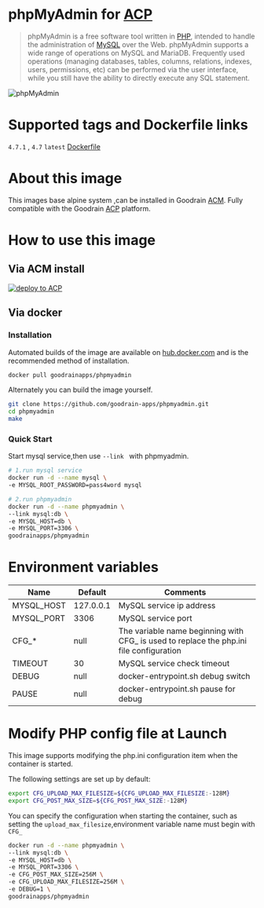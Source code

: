 # phpMyAdmin  for [ACP](https://www.goodrain.com/ACP.html)



> phpMyAdmin is a free software tool written in [PHP](https://php.net/), intended to handle the administration of [MySQL](https://www.mysql.com/) over the Web. phpMyAdmin supports a wide range of operations on MySQL and MariaDB. Frequently used operations (managing databases, tables, columns, relations, indexes, users, permissions, etc) can be performed via the user interface, while you still have the ability to directly execute any SQL statement.

![phpMyAdmin](http://ojfzu47n9.bkt.clouddn.com/20170613149735134020538.jpg)



# Supported tags and Dockerfile links

`4.7.1` , `4.7` `latest` [Dockerfile](https://github.com/goodrain-apps/phpmyadmin/blob/master/Dockerfile)

# About this image

This images base alpine system ,can be installed in Goodrain [ACM](https://www.goodrain.com/ACM.html). Fully compatible with the Goodrain [ACP](https://www.goodrain.com/ACP.html) platform.

# How to use this image

## Via ACM install

[![deploy to ACP](http://ojfzu47n9.bkt.clouddn.com/20170603149649013919973.png)](https://app.goodrain.com/group/detail/13/)



## Via docker

### Installation

Automated builds of the image are available on [hub.docker.com](https://hub.docker.com/r/goodrainapps/phpmyadmin/) and is the recommended method of installation.

```bash
docker pull goodrainapps/phpmyadmin
```

Alternately you can build the image yourself.

```bash
git clone https://github.com/goodrain-apps/phpmyadmin.git
cd phpmyadmin
make
```

### Quick Start

Start mysql service,then use `--link `  with phpmyadmin.

```bash
# 1.run mysql service
docker run -d --name mysql \
-e MYSQL_ROOT_PASSWORD=pass4word mysql

# 2.run phpmyadmin
docker run -d --name phpmyadmin \
--link mysql:db \
-e MYSQL_HOST=db \
-e MYSQL_PORT=3306 \
goodrainapps/phpmyadmin
```



# Environment variables

| Name       | Default   | Comments                                 |
| ---------- | --------- | ---------------------------------------- |
| MYSQL_HOST | 127.0.0.1 | MySQL service ip address                 |
| MYSQL_PORT | 3306      | MySQL service port                       |
| CFG_*      | null      | The variable name beginning with CFG_ is used to replace the php.ini file configuration |
| TIMEOUT    | 30        | MySQL service check timeout              |
| DEBUG      | null      | docker-entrypoint.sh debug switch        |
| PAUSE      | null      | docker-entrypoint.sh pause for debug     |



# Modify PHP config file at Launch

This image supports modifying the php.ini configuration item when the container is started.

The following settings are set up by default:

```bash
export CFG_UPLOAD_MAX_FILESIZE=${CFG_UPLOAD_MAX_FILESIZE:-128M}
export CFG_POST_MAX_SIZE=${CFG_POST_MAX_SIZE:-128M}
```

You can specify the configuration when starting the container, such as setting the `upload_max_filesize`,environment variable name must begin with `CFG_`

```bash
docker run -d --name phpmyadmin \
--link mysql:db \
-e MYSQL_HOST=db \
-e MYSQL_PORT=3306 \
-e CFG_POST_MAX_SIZE=256M \
-e CFG_UPLOAD_MAX_FILESIZE=256M \
-e DEBUG=1 \
goodrainapps/phpmyadmin
```

